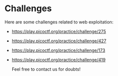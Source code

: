 # Challenges
Here are some challenges related to web exploitation:

- https://play.picoctf.org/practice/challenge/275
- https://play.picoctf.org/practice/challenge/427
- https://play.picoctf.org/practice/challenge/173
- https://play.picoctf.org/practice/challenge/419

  Feel free to contact us for doubts!
